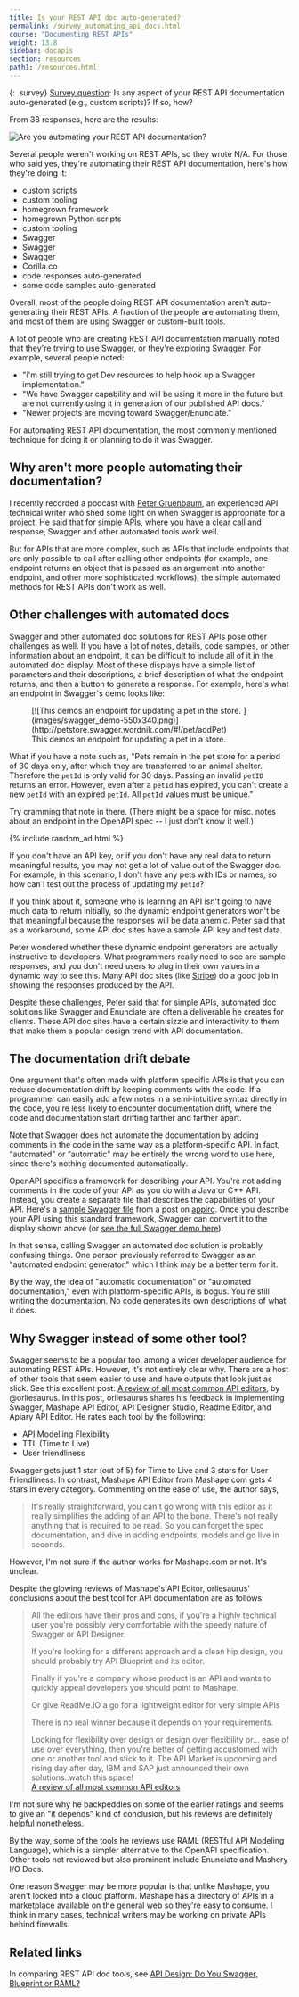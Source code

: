 ```yaml
---
title: Is your REST API doc auto-generated?
permalink: /survey_automating_api_docs.html
course: "Documenting REST APIs"
weight: 13.8
sidebar: docapis
section: resources
path1: /resources.html
---
```


{: .survey}
[Survey question](survey_introduction.html): Is any aspect of your REST API documentation auto-generated (e.g., custom scripts)? If so, how?

From 38 responses, here are the results:

![Are you automating your REST API documentation?](images/automatingrestAPIs-550x386.png)

Several people weren't working on REST APIs, so they wrote N/A. For those who said yes, they're automating their REST API documentation, here's how they're doing it:

*   custom scripts
*   custom tooling
*   homegrown framework
*   homegrown Python scripts
*   custom tooling
*   Swagger
*   Swagger
*   Swagger
*   Corilla.co
*   code responses auto-generated
*   some code samples auto-generated

Overall, most of the people doing REST API documentation aren't auto-generating their REST APIs. A fraction of the people are automating them, and most of them are using Swagger or custom-built tools.

A lot of people who are creating REST API documentation manually noted that they're trying to use Swagger, or they're exploring Swagger. For example, several people noted:

*   "i'm still trying to get Dev resources to help hook up a Swagger implementation."
*   "We have Swagger capability and will be using it more in the future but are not currently using it in generation of our published API docs."
*   "Newer projects are moving toward Swagger/Enunciate."

For automating REST API documentation, the most commonly mentioned technique for doing it or planning to do it was Swagger.

## Why aren't more people automating their documentation?

I recently recorded a podcast with [Peter Gruenbaum](http://sdkbridge.com), an experienced API technical writer who shed some light on when Swagger is appropriate for a project. He said that for simple APIs, where you have a clear call and response, Swagger and other automated tools work well.

But for APIs that are more complex, such as APIs that include endpoints that are only possible to call after calling other endpoints (for example, one endpoint returns an object that is passed as an argument into another endpoint, and other more sophisticated workflows), the simple automated methods for REST APIs don't work as well.

## Other challenges with automated docs

Swagger and other automated doc solutions for REST APIs pose other challenges as well. If you have a lot of notes, details, code samples, or other information about an endpoint, it can be difficult to include all of it in the automated doc display. Most of these displays have a simple list of parameters and their descriptions, a brief description of what the endpoint returns, and then a button to generate a response. For example, here's what an endpoint in Swagger's demo looks like:

<figure>[![This demos an endpoint for updating a pet in the store. ](images/swagger_demo-550x340.png)](http://petstore.swagger.wordnik.com/#!/pet/addPet)
<figcaption>This demos an endpoint for updating a pet in a store.</figcaption>
</figure>

What if you have a note such as, "Pets remain in the pet store for a period of 30 days only, after which they are transferred to an animal shelter. Therefore the `petId` is only valid for 30 days. Passing an invalid `petID` returns an error. However, even after a `petId` has expired, you can't create a new `petId` with an expired `petId`. All `petId` values must be unique."

Try cramming that note in there. (There might be a space for misc. notes about an endpoint in the OpenAPI spec -- I just don't know it well.)

{% include random_ad.html %}

If you don't have an API key, or if you don't have any real data to return meaningful results, you may not get a lot of value out of the Swagger doc. For example, in this scenario, I don't have any pets with IDs or names, so how can I test out the process of updating my `petId`?

If you think about it, someone who is learning an API isn't going to have much data to return initially, so the dynamic endpoint generators won't be that meaningful because the responses will be data anemic. Peter said that as a workaround, some API doc sites have a sample API key and test data.

Peter wondered whether these dynamic endpoint generators are actually instructive to developers. What programmers really need to see are sample responses, and you don't need users to plug in their own values in a dynamic way to see this. Many API doc sites (like [Stripe](https://stripe.com/docs/api)) do a good job in showing the responses produced by the API.

Despite these challenges, Peter said that for simple APIs, automated doc solutions like Swagger and Enunciate are often a deliverable he creates for clients. These API doc sites have a certain sizzle and interactivity to them that make them a popular design trend with API documentation.

## The documentation drift debate

One argument that's often made with platform specific APIs is that you can reduce documentation drift by keeping comments with the code. If a programmer can easily add a few notes in a semi-intuitive syntax directly in the code, you're less likely to encounter documentation drift, where the code and documentation start drifting farther and farther apart.

Note that Swagger does not automate the documentation by adding comments in the code in the same way as a platform-specific API. In fact, “automated" or “automatic" may be entirely the wrong word to use here, since there's nothing documented automatically.

OpenAPI specifies a framework for describing your API. You're not adding comments in the code of your API as you do with a Java or C++ API. Instead, you create a separate file that describes the capabilities of your API. Here's a [sample Swagger file](https://github.com/appirio-tech/lc1-challenge-service/blob/85160966dbf2cc9a0023e185a8fb99f5c98b9e86/api/swagger/swagger.yaml) from a post on [appiro](http://appirio.com/category/tech-blog/2014/10/writing-documentation-first-api/). Once you describe your API using this standard framework, Swagger can convert it to the display shown above (or [see the full Swagger demo here](http://petstore.swagger.wordnik.com/)).

In that sense, calling Swagger an automated doc solution is probably confusing things. One person previously referred to Swagger as an "automated endpoint generator," which I think may be a better term for it.

By the way, the idea of "automatic documentation" or "automated documentation," even with platform-specific APIs, is bogus. You're still writing the documentation. No code generates its own descriptions of what it does.

## Why Swagger instead of some other tool?

Swagger seems to be a popular tool among a wider developer audience for automating REST APIs. However, it's not entirely clear why. There are a host of other tools that seem easier to use and have outputs that look just as slick. See this excellent post: [A review of all most common API editors](https://medium.com/@orliesaurus/a-review-of-all-most-common-api-editors-6a720dc4f4e6), by @orliesaurus. In this post, orliesaurus shares his feedback in implementing Swagger, Mashape API Editor, API Designer Studio, Readme Editor, and Apiary API Editor. He rates each tool by the following:

*   API Modelling Flexibility
*   TTL (Time to Live)
*   User friendliness

Swagger gets just 1 star (out of 5) for Time to Live and 3 stars for User Friendliness. In contrast, Mashape API Editor from Mashape.com gets 4 stars in every category. Commenting on the ease of use, the author says,

> It's really straightforward, you can't go wrong with this editor as it really simplifies the adding of an API to the bone. There's not really anything that is required to be read. So you can forget the spec documentation, and dive in adding endpoints, models and go live in seconds.

However, I'm not sure if the author works for Mashape.com or not. It's unclear.

Despite the glowing reviews of Mashape's API Editor, orliesaurus' conclusions about the best tool for API documentation are as follows:

> All the editors have their pros and cons, if you're a highly technical user you're possibly very comfortable with the speedy nature of Swagger or API Designer.
>
> If you're looking for a different approach and a clean hip design, you should probably try API Blueprint and its editor.
>
> Finally if you're a company whose product is an API and wants to quickly appeal developers you should point to Mashape.
>
> Or give ReadMe.IO a go for a lightweight editor for very simple APIs
>
> There is no real winner because it depends on your requirements.
>
> Looking for flexibility over design or design over flexibility or… ease of use over everything, then you're better of getting accustomed with one or another tool and stick to it. The API Market is upcoming and rising day after day, IBM and SAP just announced their own solutions..watch this space!  
> [A review of all most common API editors](https://medium.com/@orliesaurus/a-review-of-all-most-common-api-editors-6a720dc4f4e6)

I'm not sure why he backpeddles on some of the earlier ratings and seems to give an "it depends" kind of conclusion, but his reviews are definitely helpful nonetheless.

By the way, some of the tools he reviews use RAML (RESTful API Modeling Language), which is a simpler alternative to the OpenAPI specification. Other tools not reviewed but also prominent include Enunciate and Mashery I/O Docs.

One reason Swagger may be more popular is that unlike Mashape, you aren't locked into a cloud platform. Mashape has a directory of APIs in a marketplace available on the general web so they're easy to consume. I think in many cases, technical writers may be working on private APIs behind firewalls.

## Related links

In comparing REST API doc tools, see [API Design: Do You Swagger, Blueprint or RAML?](http://apievangelist.com/2014/01/16/api-design-do-you-swagger-blueprint-or-raml/)
